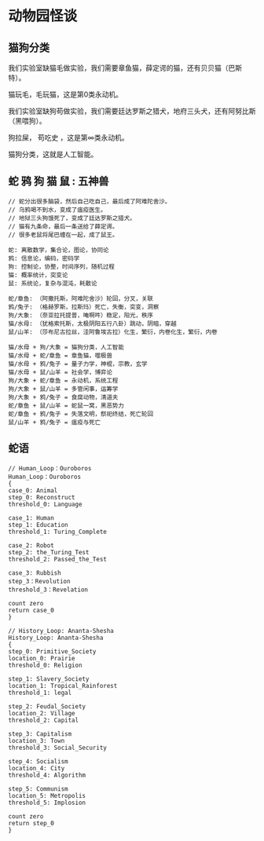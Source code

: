 # 动物园怪谈

## 猫狗分类

我们实验室缺猫毛做实验，我们需要章鱼猫，薛定谔的猫，还有贝贝猫（巴斯特）。

猫玩毛，毛玩猫，这是第0类永动机。

我们实验室缺狗苟做实验，我们需要廷达罗斯之猎犬，地府三头犬，还有阿努比斯（黑喂狗）。

狗拉屎， 苟吃史 ，这是第∞类永动机。

猫狗分类，这就是人工智能。

## 蛇 鸦 狗 猫 鼠 : 五神兽

```clike
// 蛇分出很多脑袋，然后自己吃自己，最后成了阿难陀舍沙。
// 乌鸦喝不到水，变成了瘟疫医生。
// 地狱三头狗饿死了，变成了廷达罗斯之猎犬。
// 猫有九条命，最后一条送给了薛定谔。
// 很多老鼠将尾巴缠在一起，成了鼠王。
```

```
蛇: 离散数学，集合论，图论，协同论
鸦: 信息论，编码，密码学
狗: 控制论，协整，时间序列，随机过程
猫: 概率统计，突变论
鼠: 系统论，复杂与混沌，耗散论
```

```
蛇/章鱼: （阿撒托斯，阿难陀舍沙）轮回，分叉，关联
鸦/兔子: （格赫罗斯，拉斯玛）死亡，失衡，突变，洞察
狗/大象: （奈亚拉托提普，唵啊吽）稳定，阳光，秩序
猫/水母: （犹格索托斯，太极阴阳五行八卦）跳动，阴暗，穿越
鼠/山羊: （莎布尼古拉丝，洼阿鲁埃古拉）化生，繁衍，内卷化生，繁衍，内卷
```

```
猫/水母 + 狗/大象 = 猫狗分类，人工智能
猫/水母 + 蛇/章鱼 = 章鱼猫，噬极兽
猫/水母 + 鸦/兔子 = 量子力学，神棍，宗教，玄学
猫/水母 + 鼠/山羊 = 社会学，博弈论
狗/大象 + 蛇/章鱼 = 永动机，系统工程
狗/大象 + 鼠/山羊 = 多管闲事，运筹学
狗/大象 + 鸦/兔子 = 食腐动物，清道夫
蛇/章鱼 + 鼠/山羊 = 蛇鼠一窝，黑恶势力
蛇/章鱼 + 鸦/兔子 = 失落文明，祭祀终结，死亡轮回
鼠/山羊 + 鸦/兔子 = 瘟疫与死亡
```

## 蛇语

```clike
// Human_Loop：Ouroboros
Human_Loop：Ouroboros
{
case_0: Animal
step_0: Reconstruct
threshold_0: Language

case_1: Human
step_1: Education
threshold_1: Turing_Complete

case_2: Robot
step_2: the_Turing_Test
threshold_2: Passed_the_Test

case_3: Rubbish
step_3：Revolution
threshold_3：Revelation

count zero
return case_0
}
```

```clike
// History_Loop: Ananta-Shesha
History_Loop: Ananta-Shesha
{
step_0: Primitive_Society
location_0: Prairie
threshold_0: Religion

step_1: Slavery_Society
location_1: Tropical_Rainforest
threshold_1: legal

step_2: Feudal_Society
location_2: Village
threshold_2: Capital

step_3: Capitalism
location_3: Town
threshold_3: Social_Security

step_4: Socialism
location_4: City
threshold_4: Algorithm

step_5: Communism
location_5: Metropolis
threshold_5: Implosion

count zero
return step_0
}
```
